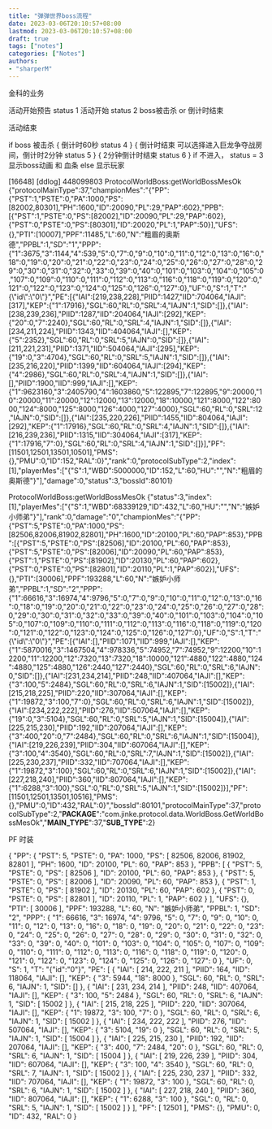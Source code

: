 ```yaml
---
title: "弹弹世界boss流程"
date: 2023-03-06T20:10:57+08:00
lastmod: 2023-03-06T20:10:57+08:00
draft: true
tags: ["notes"]
categories: ["Notes"]
authors:
- "sharperM"
---
```


金科的业务

活动开始预告
status 1
活动开始
status 2
boss被击杀
or
倒计时结束

活动结束

if boss 被击杀 
{
    倒计时60秒
    status 4
}
{
    倒计时结束
    可以选择进入巨龙争夺战房间，倒计时2分钟
    status 5
}
{
    2分钟倒计时结束
    status 6
}
    if 不进入，
        status = 3
        <!-- 倒计时还没有结束 -->
        显示boss动画 和 血条
    else
        显示玩家
    




[16648] [ddlog] 448099803 ProtocolWorldBoss:getWorldBossMesOk {"protocolMainType":37,"championMes":"{\"PP\":{\"PST\":1,\"PSTE\":0,\"PA\":1000,\"PS\":[82002,80301],\"PH\":1600,\"ID\":20090,\"PL\":29,\"PAP\":602},\"PPB\":[{\"PST\":1,\"PSTE\":0,\"PS\":[82002],\"ID\":20090,\"PL\":29,\"PAP\":602},{\"PST\":0,\"PSTE\":0,\"PS\":[80301],\"ID\":20020,\"PL\":1,\"PAP\":50}],\"UFS\":{},\"PTI\":[10007],\"PPF\":11485,\"L\":60,\"N\":\"粗眉的奥斯德\",\"PPBL\":1,\"SD\":\"1\",\"PPP\":{\"1\":3675,\"3\":1144,\"4\":539,\"5\":0,\"7\":0,\"9\":0,\"10\":0,\"11\":0,\"12\":0,\"13\":0,\"16\":0,\"18\":0,\"19\":0,\"20\":0,\"21\":0,\"22\":0,\"23\":0,\"24\":0,\"25\":0,\"26\":0,\"27\":0,\"28\":0,\"29\":0,\"30\":0,\"31\":0,\"32\":0,\"33\":0,\"39\":0,\"40\":0,\"101\":0,\"103\":0,\"104\":0,\"105\":0,\"107\":0,\"109\":0,\"110\":0,\"111\":0,\"112\":0,\"113\":0,\"116\":0,\"118\":0,\"119\":0,\"120\":0,\"121\":0,\"122\":0,\"123\":0,\"124\":0,\"125\":0,\"126\":0,\"127\":0},\"UF\":0,\"S\":1,\"T\":\"{\\\"id\\\":\\\"0\\\"}\",\"PE\":[{\"IAI\":[219,238,228],\"PIID\":1427,\"IID\":704064,\"IAJI\":[317],\"KEP\":{\"1\":17916},\"SGL\":60,\"RL\":0,\"SRL\":4,\"IAJN\":1,\"SID\":[]},{\"IAI\":[238,239,236],\"PIID\":1287,\"IID\":204064,\"IAJI\":[292],\"KEP\":{\"20\":0,\"7\":2240},\"SGL\":60,\"RL\":0,\"SRL\":4,\"IAJN\":1,\"SID\":[]},{\"IAI\":[234,211,224],\"PIID\":1343,\"IID\":404064,\"IAJI\":[],\"KEP\":{\"5\":2352},\"SGL\":60,\"RL\":0,\"SRL\":5,\"IAJN\":0,\"SID\":[]},{\"IAI\":[211,221,231],\"PIID\":1371,\"IID\":504064,\"IAJI\":[295],\"KEP\":{\"19\":0,\"3\":4704},\"SGL\":60,\"RL\":0,\"SRL\":5,\"IAJN\":1,\"SID\":[]},{\"IAI\":[235,216,220],\"PIID\":1399,\"IID\":604064,\"IAJI\":[294],\"KEP\":{\"4\":2986},\"SGL\":60,\"RL\":0,\"SRL\":4,\"IAJN\":1,\"SID\":[]},{\"IAI\":[],\"PIID\":1900,\"IID\":999,\"IAJI\":[],\"KEP\":{\"1\":9623160,\"3\":2405790,\"4\":1603860,\"5\":122895,\"7\":122895,\"9\":20000,\"10\":20000,\"11\":20000,\"12\":12000,\"13\":12000,\"18\":10000,\"121\":8000,\"122\":8000,\"124\":8000,\"125\":8000,\"126\":4000,\"127\":4000},\"SGL\":60,\"RL\":0,\"SRL\":12,\"IAJN\":0,\"SID\":[]},{\"IAI\":[235,220,226],\"PIID\":1455,\"IID\":804064,\"IAJI\":[292],\"KEP\":{\"1\":17916},\"SGL\":60,\"RL\":0,\"SRL\":4,\"IAJN\":1,\"SID\":[]},{\"IAI\":[216,239,236],\"PIID\":1315,\"IID\":304064,\"IAJI\":[317],\"KEP\":{\"1\":17916,\"7\":0},\"SGL\":60,\"RL\":0,\"SRL\":4,\"IAJN\":1,\"SID\":[]}],\"PF\":[11501,12501,13501,10501],\"PMS\":{},\"PMU\":0,\"ID\":152,\"RAL\":0}","rank":0,"protocolSubType":2,"index":[1],"playerMes":["{\"S\":1,\"WBD\":5000000,\"ID\":152,\"L\":60,\"HU\":\"\",\"N\":\"粗眉的奥斯德\"}"],"damage":0,"status":3,"bossId":80101}



ProtocolWorldBoss:getWorldBossMesOk {"status":3,"index":[1],"playerMes":["{\"S\":1,\"WBD\":68339129,\"ID\":432,\"L\":60,\"HU\":\"\",\"N\":\"嫉妒小师弟\"}"],"rank":0,"damage":"0","championMes":"{\"PP\":{\"PST\":5,\"PSTE\":0,\"PA\":1000,\"PS\":[82506,82006,81902,82801],\"PH\":1600,\"ID\":20100,\"PL\":60,\"PAP\":853},\"PPB\":[{\"PST\":5,\"PSTE\":0,\"PS\":[82506],\"ID\":20100,\"PL\":60,\"PAP\":853},{\"PST\":5,\"PSTE\":0,\"PS\":[82006],\"ID\":20090,\"PL\":60,\"PAP\":853},{\"PST\":1,\"PSTE\":0,\"PS\":[81902],\"ID\":20130,\"PL\":60,\"PAP\":602},{\"PST\":0,\"PSTE\":0,\"PS\":[82801],\"ID\":20110,\"PL\":1,\"PAP\":602}],\"UFS\":{},\"PTI\":[30006],\"PPF\":193288,\"L\":60,\"N\":\"嫉妒小师弟\",\"PPBL\":1,\"SD\":\"2\",\"PPP\":{\"1\":66616,\"3\":16974,\"4\":9796,\"5\":0,\"7\":0,\"9\":0,\"10\":0,\"11\":0,\"12\":0,\"13\":0,\"16\":0,\"18\":0,\"19\":0,\"20\":0,\"21\":0,\"22\":0,\"23\":0,\"24\":0,\"25\":0,\"26\":0,\"27\":0,\"28\":0,\"29\":0,\"30\":0,\"31\":0,\"32\":0,\"33\":0,\"39\":0,\"40\":0,\"101\":0,\"103\":0,\"104\":0,\"105\":0,\"107\":0,\"109\":0,\"110\":0,\"111\":0,\"112\":0,\"113\":0,\"116\":0,\"118\":0,\"119\":0,\"120\":0,\"121\":0,\"122\":0,\"123\":0,\"124\":0,\"125\":0,\"126\":0,\"127\":0},\"UF\":0,\"S\":1,\"T\":\"{\\\"id\\\":\\\"0\\\"}\",\"PE\":[{\"IAI\":[],\"PIID\":1071,\"IID\":999,\"IAJI\":[],\"KEP\":{\"1\":5870016,\"3\":1467504,\"4\":978336,\"5\":74952,\"7\":74952,\"9\":12200,\"10\":12200,\"11\":12200,\"12\":7320,\"13\":7320,\"18\":10000,\"121\":4880,\"122\":4880,\"124\":4880,\"125\":4880,\"126\":2440,\"127\":2440},\"SGL\":60,\"RL\":0,\"SRL\":6,\"IAJN\":0,\"SID\":[]},{\"IAI\":[231,234,214],\"PIID\":248,\"IID\":407064,\"IAJI\":[],\"KEP\":{\"3\":100,\"5\":2484},\"SGL\":60,\"RL\":0,\"SRL\":6,\"IAJN\":1,\"SID\":[15002]},{\"IAI\":[215,218,225],\"PIID\":220,\"IID\":307064,\"IAJI\":[],\"KEP\":{\"1\":19872,\"3\":100,\"7\":0},\"SGL\":60,\"RL\":0,\"SRL\":6,\"IAJN\":1,\"SID\":[15002]},{\"IAI\":[234,222,222],\"PIID\":276,\"IID\":507064,\"IAJI\":[],\"KEP\":{\"19\":0,\"3\":5104},\"SGL\":60,\"RL\":0,\"SRL\":5,\"IAJN\":1,\"SID\":[15004]},{\"IAI\":[225,215,230],\"PIID\":192,\"IID\":207064,\"IAJI\":[],\"KEP\":{\"3\":400,\"20\":0,\"7\":2484},\"SGL\":60,\"RL\":0,\"SRL\":6,\"IAJN\":1,\"SID\":[15004]},{\"IAI\":[219,226,239],\"PIID\":304,\"IID\":607064,\"IAJI\":[],\"KEP\":{\"3\":100,\"4\":3540},\"SGL\":60,\"RL\":0,\"SRL\":7,\"IAJN\":1,\"SID\":[15002]},{\"IAI\":[225,230,237],\"PIID\":332,\"IID\":707064,\"IAJI\":[],\"KEP\":{\"1\":19872,\"3\":100},\"SGL\":60,\"RL\":0,\"SRL\":6,\"IAJN\":1,\"SID\":[15002]},{\"IAI\":[227,218,240],\"PIID\":360,\"IID\":807064,\"IAJI\":[],\"KEP\":{\"1\":6288,\"3\":100},\"SGL\":0,\"RL\":0,\"SRL\":5,\"IAJN\":1,\"SID\":[15002]}],\"PF\":[11501,12501,13501,10516],\"PMS\":{},\"PMU\":0,\"ID\":432,\"RAL\":0}","bossId":80101,"protocolMainType":37,"protocolSubType":2,"__PACKAGE__":"com.jinke.protocol.data.WorldBoss.GetWorldBossMesOk","__MAIN_TYPE__":37,"__SUB_TYPE__":2}


PF 时装

{
    "PP": {
        "PST": 5,
        "PSTE": 0,
        "PA": 1000,
        "PS": [
            82506,
            82006,
            81902,
            82801
        ],
        "PH": 1600,
        "ID": 20100,
        "PL": 60,
        "PAP": 853
    },
    "PPB": [
        {
            "PST": 5,
            "PSTE": 0,
            "PS": [
                82506
            ],
            "ID": 20100,
            "PL": 60,
            "PAP": 853
        },
        {
            "PST": 5,
            "PSTE": 0,
            "PS": [
                82006
            ],
            "ID": 20090,
            "PL": 60,
            "PAP": 853
        },
        {
            "PST": 1,
            "PSTE": 0,
            "PS": [
                81902
            ],
            "ID": 20130,
            "PL": 60,
            "PAP": 602
        },
        {
            "PST": 0,
            "PSTE": 0,
            "PS": [
                82801
            ],
            "ID": 20110,
            "PL": 1,
            "PAP": 602
        }
    ],
    "UFS": {},
    "PTI": [
        30006
    ],
    "PPF": 193288,
    "L": 60,
    "N": "嫉妒小师弟",
    "PPBL": 1,
    "SD": "2",
    "PPP": {
        "1": 66616,
        "3": 16974,
        "4": 9796,
        "5": 0,
        "7": 0,
        "9": 0,
        "10": 0,
        "11": 0,
        "12": 0,
        "13": 0,
        "16": 0,
        "18": 0,
        "19": 0,
        "20": 0,
        "21": 0,
        "22": 0,
        "23": 0,
        "24": 0,
        "25": 0,
        "26": 0,
        "27": 0,
        "28": 0,
        "29": 0,
        "30": 0,
        "31": 0,
        "32": 0,
        "33": 0,
        "39": 0,
        "40": 0,
        "101": 0,
        "103": 0,
        "104": 0,
        "105": 0,
        "107": 0,
        "109": 0,
        "110": 0,
        "111": 0,
        "112": 0,
        "113": 0,
        "116": 0,
        "118": 0,
        "119": 0,
        "120": 0,
        "121": 0,
        "122": 0,
        "123": 0,
        "124": 0,
        "125": 0,
        "126": 0,
        "127": 0
    },
    "UF": 0,
    "S": 1,
    "T": "{\"id\":\"0\"}",
    "PE": [
        {
            "IAI": [
                214,
                222,
                211
            ],
            "PIID": 164,
            "IID": 118064,
            "IAJI": [],
            "KEP": {
                "3": 5944,
                "18": 8000
            },
            "SGL": 60,
            "RL": 0,
            "SRL": 6,
            "IAJN": 1,
            "SID": []
        },
        {
            "IAI": [
                231,
                234,
                214
            ],
            "PIID": 248,
            "IID": 407064,
            "IAJI": [],
            "KEP": {
                "3": 100,
                "5": 2484
            },
            "SGL": 60,
            "RL": 0,
            "SRL": 6,
            "IAJN": 1,
            "SID": [
                15002
            ]
        },
        {
            "IAI": [
                215,
                218,
                225
            ],
            "PIID": 220,
            "IID": 307064,
            "IAJI": [],
            "KEP": {
                "1": 19872,
                "3": 100,
                "7": 0
            },
            "SGL": 60,
            "RL": 0,
            "SRL": 6,
            "IAJN": 1,
            "SID": [
                15002
            ]
        },
        {
            "IAI": [
                234,
                222,
                222
            ],
            "PIID": 276,
            "IID": 507064,
            "IAJI": [],
            "KEP": {
                "3": 5104,
                "19": 0
            },
            "SGL": 60,
            "RL": 0,
            "SRL": 5,
            "IAJN": 1,
            "SID": [
                15004
            ]
        },
        {
            "IAI": [
                225,
                215,
                230
            ],
            "PIID": 192,
            "IID": 207064,
            "IAJI": [],
            "KEP": {
                "3": 400,
                "7": 2484,
                "20": 0
            },
            "SGL": 60,
            "RL": 0,
            "SRL": 6,
            "IAJN": 1,
            "SID": [
                15004
            ]
        },
        {
            "IAI": [
                219,
                226,
                239
            ],
            "PIID": 304,
            "IID": 607064,
            "IAJI": [],
            "KEP": {
                "3": 100,
                "4": 3540
            },
            "SGL": 60,
            "RL": 0,
            "SRL": 7,
            "IAJN": 1,
            "SID": [
                15002
            ]
        },
        {
            "IAI": [
                225,
                230,
                237
            ],
            "PIID": 332,
            "IID": 707064,
            "IAJI": [],
            "KEP": {
                "1": 19872,
                "3": 100
            },
            "SGL": 60,
            "RL": 0,
            "SRL": 6,
            "IAJN": 1,
            "SID": [
                15002
            ]
        },
        {
            "IAI": [
                227,
                218,
                240
            ],
            "PIID": 360,
            "IID": 807064,
            "IAJI": [],
            "KEP": {
                "1": 6288,
                "3": 100
            },
            "SGL": 0,
            "RL": 0,
            "SRL": 5,
            "IAJN": 1,
            "SID": [
                15002
            ]
        }
    ],
    "PF": [
        12501
    ],
    "PMS": {},
    "PMU": 0,
    "ID": 432,
    "RAL": 0
}